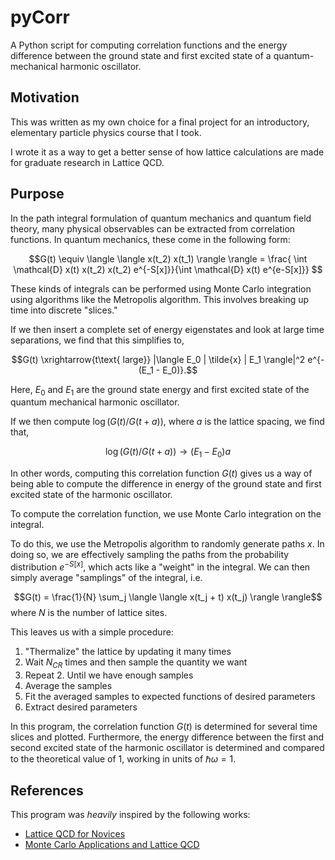 # pyCorr 
A Python script for computing correlation functions and the energy difference between the 
ground state and first excited state of a quantum-mechanical harmonic oscillator. 


## Motivation 
This was written as my own choice for a final project for an introductory, elementary particle physics course that I took. 

I wrote it as a way to get a better sense of how lattice calculations are made for graduate research in Lattice QCD. 

## Purpose 

In the path integral formulation of quantum 
mechanics and quantum field theory, many 
physical observables can be extracted from 
correlation functions. In quantum mechanics, 
these come in the following form: 

$$G(t) \equiv \langle \langle x(t_2) x(t_1) \rangle \rangle = \frac{ \int \mathcal{D} x(t) x(t_2) x(t_2) e^{-S[x]}}{\int \mathcal{D} x(t) e^{e-S[x]}} $$


These kinds of integrals can be performed using 
Monte Carlo integration using algorithms like 
the Metropolis algorithm. This involves breaking 
up time into discrete "slices." 

If we then insert a complete set of energy eigenstates and look at large time separations, we find that this simplifies to, 

$$G(t) \xrightarrow{t\text{ large}} |\langle E_0 | \tilde{x} | E_1 \rangle|^2 e^{- (E_1 - E_0)}.$$

Here, $E_0$ and $E_1$ are the ground state 
energy and first excited state of the quantum 
mechanical harmonic oscillator. 

If we then compute $\log(G(t)/G(t+a))$, where $a$ is the lattice spacing, we find that, 

$$\log(G(t)/G(t+a)) \rightarrow (E_1 - E_0) a$$

In other words, computing this correlation function $G(t)$ gives us a way of being able to compute the difference in energy of the ground state and first excited state of the harmonic oscillator. 

To compute the correlation function, we use Monte Carlo integration on the integral.

To do this, we use the Metropolis algorithm to randomly generate paths $x$.
In doing so, we are effectively sampling 
the paths from the probability distribution $e^{-S[x]}$, which acts like a "weight" in the integral.
We can then simply average "samplings" of the integral, i.e. 

$$G(t) = \frac{1}{N} \sum_j \langle \langle x(t_j + t) x(t_j) \rangle \rangle$$
where $N$ is the number of lattice sites.

This leaves us with a simple procedure: 

1. "Thermalize" the lattice by updating it many times 
2. Wait $N_{CR}$ times and then sample the quantity we want
3. Repeat 2. Until we have enough samples 
4. Average the samples
5. Fit the averaged samples to expected functions of desired
parameters
6. Extract desired parameters 

In this program, the correlation function $G(t)$
is determined for several time slices and 
plotted. Furthermore, the energy difference 
between the first and second excited state 
of the harmonic oscillator is determined and 
compared to the theoretical value of 1, working 
in units of $\hbar \omega = 1$.

## References 
This program was *heavily* inspired by the following works:  

- [Lattice QCD for Novices](https://arxiv.org/pdf/hep-lat/0506036.pdf)
- [Monte Carlo Applications and Lattice QCD](https://digitalcommons.lib.uconn.edu/cgi/viewcontent.cgi?article=1502&context=srhonors_theses)